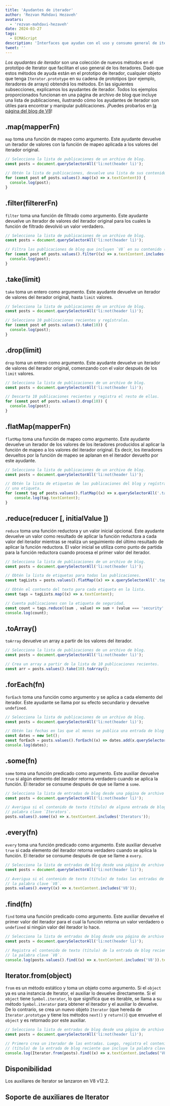 ```yaml
---
title: 'Ayudantes de iterador'
author: 'Rezvan Mahdavi Hezaveh'
avatars:
  - 'rezvan-mahdavi-hezaveh'
date: 2024-03-27
tags:
  - ECMAScript
description: 'Interfaces que ayudan con el uso y consumo general de iteradores.'
tweet: ''
---
```


*Los ayudantes de iterador* son una colección de nuevos métodos en el prototipo de Iterator que facilitan el uso general de los iteradores. Dado que estos métodos de ayuda están en el prototipo de iterador, cualquier objeto que tenga `Iterator.prototype` en su cadena de prototipos (por ejemplo, iteradores de arrays) obtendrá los métodos. En las siguientes subsecciones, explicamos los ayudantes de iterador. Todos los ejemplos proporcionados funcionan en una página de archivo de blog que incluye una lista de publicaciones, ilustrando cómo los ayudantes de iterador son útiles para encontrar y manipular publicaciones. ¡Puedes probarlos en [la página del blog de V8](https://v8.dev/blog)!

<!--truncate-->

## .map(mapperFn)

`map` toma una función de mapeo como argumento. Este ayudante devuelve un iterador de valores con la función de mapeo aplicada a los valores del iterador original.

```javascript
// Selecciona la lista de publicaciones de un archivo de blog.
const posts = document.querySelectorAll('li:not(header li)');

// Obtén la lista de publicaciones, devuelve una lista de sus contenidos (títulos) y regístralas.
for (const post of posts.values().map((x) => x.textContent)) {
  console.log(post);
}
```

## .filter(filtererFn)

`filter` toma una función de filtrado como argumento. Este ayudante devuelve un iterador de valores del iterador original para los cuales la función de filtrado devolvió un valor verdadero.

```javascript
// Selecciona la lista de publicaciones de un archivo de blog.
const posts = document.querySelectorAll('li:not(header li)');

// Filtra las publicaciones de blog que incluyen `V8` en su contenido (títulos) y regístralas.
for (const post of posts.values().filter((x) => x.textContent.includes('V8'))) {
  console.log(post);
} 
```

## .take(limit)

`take` toma un entero como argumento. Este ayudante devuelve un iterador de valores del iterador original, hasta `limit` valores.

```javascript
// Selecciona la lista de publicaciones de un archivo de blog.
const posts = document.querySelectorAll('li:not(header li)');

// Selecciona 10 publicaciones recientes y regístralas.
for (const post of posts.values().take(10)) {
  console.log(post);
}
```

## .drop(limit)

`drop` toma un entero como argumento. Este ayudante devuelve un iterador de valores del iterador original, comenzando con el valor después de los `limit` valores.

```javascript
// Selecciona la lista de publicaciones de un archivo de blog.
const posts = document.querySelectorAll('li:not(header li)');

// Descarta 10 publicaciones recientes y registra el resto de ellas.
for (const post of posts.values().drop(10)) {
  console.log(post);
}
```

## .flatMap(mapperFn)

`flatMap` toma una función de mapeo como argumento. Este ayudante devuelve un iterador de los valores de los iteradores producidos al aplicar la función de mapeo a los valores del iterador original. Es decir, los iteradores devueltos por la función de mapeo se aplanan en el iterador devuelto por este ayudante.

```javascript
// Selecciona la lista de publicaciones de un archivo de blog.
const posts = document.querySelectorAll('li:not(header li)');

// Obtén la lista de etiquetas de las publicaciones del blog y regístralas. Cada publicación puede tener más de
// una etiqueta.
for (const tag of posts.values().flatMap((x) => x.querySelectorAll('.tag').values())) {
    console.log(tag.textContent);
}
```

## .reduce(reducer [, initialValue ])

`reduce` toma una función reductora y un valor inicial opcional. Este ayudante devuelve un valor como resultado de aplicar la función reductora a cada valor del iterador mientras se realiza un seguimiento del último resultado de aplicar la función reductora. El valor inicial se utiliza como punto de partida para la función reductora cuando procesa el primer valor del iterador.

```javascript
// Selecciona la lista de publicaciones de un archivo de blog.
const posts = document.querySelectorAll('li:not(header li)');

// Obtén la lista de etiquetas para todas las publicaciones.
const tagLists = posts.values().flatMap((x) => x.querySelectorAll('.tag').values());

// Obtén el contexto del texto para cada etiqueta en la lista.
const tags = tagLists.map((x) => x.textContent);

// Cuenta publicaciones con la etiqueta de seguridad.
const count = tags.reduce((sum , value) => sum + (value === 'security' ? 1 : 0), 0);
console.log(count);
```

## .toArray()

`toArray` devuelve un array a partir de los valores del iterador. 

```javascript
// Selecciona la lista de publicaciones de un archivo de blog.
const posts = document.querySelectorAll('li:not(header li)');

// Crea un array a partir de la lista de 10 publicaciones recientes.
const arr = posts.values().take(10).toArray();
```

## .forEach(fn)

`forEach` toma una función como argumento y se aplica a cada elemento del iterador. Este ayudante se llama por su efecto secundario y devuelve `undefined`.

```javascript
// Selecciona la lista de publicaciones de un archivo de blog.
const posts = document.querySelectorAll('li:not(header li)');

// Obtén las fechas en las que al menos se publica una entrada de blog y regístralas.
const dates = new Set();
const forEach = posts.values().forEach((x) => dates.add(x.querySelector('time')));
console.log(dates);
```

## .some(fn)

`some` toma una función predicado como argumento. Este auxiliar devuelve `true` si algún elemento del iterador retorna verdadero cuando se aplica la función. El iterador se consume después de que se llame a `some`.

```javascript
// Selecciona la lista de entradas de blog desde una página de archivo de blogs.
const posts = document.querySelectorAll('li:not(header li)');

// Averigua si el contenido de texto (título) de alguna entrada de blog incluye la
// palabra clave `Iterators`.
posts.values().some((x) => x.textContent.includes('Iterators'));
```

## .every(fn)

`every` toma una función predicado como argumento. Este auxiliar devuelve `true` si cada elemento del iterador retorna verdadero cuando se aplica la función. El iterador se consume después de que se llame a `every`.

```javascript
// Selecciona la lista de entradas de blog desde una página de archivo de blogs.
const posts = document.querySelectorAll('li:not(header li)');

// Averigua si el contenido de texto (título) de todas las entradas de blog incluye
// la palabra clave `V8`.
posts.values().every((x) => x.textContent.includes('V8'));
```

## .find(fn)

`find` toma una función predicado como argumento. Este auxiliar devuelve el primer valor del iterador para el cual la función retorna un valor verdadero o `undefined` si ningún valor del iterador lo hace.

```javascript
// Selecciona la lista de entradas de blog desde una página de archivo de blogs.
const posts = document.querySelectorAll('li:not(header li)');

// Registra el contenido de texto (título) de la entrada de blog reciente que incluye
// la palabra clave `V8`.
console.log(posts.values().find((x) => x.textContent.includes('V8')).textContent);
```

## Iterator.from(object)

`from` es un método estático y toma un objeto como argumento. Si el `object` ya es una instancia de Iterator, el auxiliar lo devuelve directamente. Si el `object` tiene `Symbol.iterator`, lo que significa que es iterable, se llama a su método `Symbol.iterator` para obtener el iterador y el auxiliar lo devuelve. De lo contrario, se crea un nuevo objeto `Iterator` (que hereda de `Iterator.prototype` y tiene los métodos `next()` y `return()`) que envuelve el `object` y es retornado por este auxiliar.

```javascript
// Selecciona la lista de entradas de blog desde una página de archivo de blogs.
const posts = document.querySelectorAll('li:not(header li)');

// Primero crea un iterador de las entradas. Luego, registra el contenido de texto
// (título) de la entrada de blog reciente que incluye la palabra clave `V8`.
console.log(Iterator.from(posts).find((x) => x.textContent.includes('V8')).textContent);
```

## Disponibilidad

Los auxiliares de Iterator se lanzaron en V8 v12.2.

## Soporte de auxiliares de Iterator

<feature-support chrome="122 https://chromestatus.com/feature/5102502917177344"
                 firefox="no https://bugzilla.mozilla.org/show_bug.cgi?id=1568906"
                 safari="no https://bugs.webkit.org/show_bug.cgi?id=248650" 
                 nodejs="no"
                 babel="yes https://github.com/zloirock/core-js#iterator-helpers"></feature-support>
